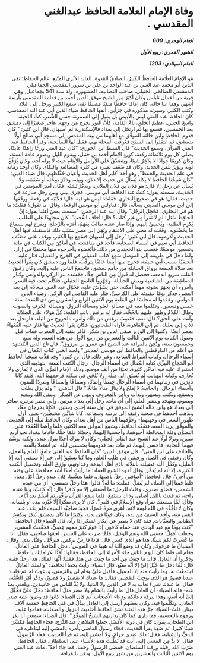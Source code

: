 <h1 dir="rtl">وفاة الإمام العلامة الحافظ عبدالغني المقدسي .</h1>

<h5 dir="rtl">العام الهجري:  600

الشهر القمري: ربيع الأول

العام الميلادي: 1203</h5>

<p dir="rtl">هو الإمامُ العلَّامة الحافِظُ الكَبيرُ، الصادِقُ القدوة، العابد الأثَري المتَّبع، عالِم الحفاظ: تقي الدين أبو محمد عبد الغني بن عبد الواحد بن علي بن سرور المقدسي الجماعيلي الدمشقي الصالحي الحنبلي، صاحب التصانيف المشهورة، ولد سنة 541 بجماعيل, وهي قرية من أعمال نابلس وكان أكبَرَ مِن الشيخ موفق الدين أحمد بن قدامة المقدسي بأربعة أشهر، وهما ابنا خالة، كان إمامًا حافظًا متقنًا مصنفًا ثقة، سمع الكثير ورحل إلى البلاد وكتب الكثير، وسيرته مذكورة في جزأين، ألفها الحافظ ضياء الدين أبي عبد الله المقدسي. كان الحافظ عبد الغني ليس بالأبيض بل يميل إلى السمرة، حسن الشَّعر، كثَّ اللحية، واسِعَ الجبين، عظيمَ الخَلقِ، تامَّ القامة، كأنَّ النور يخرج من وجهه. هاجر صغيرًا إلى دمشق بعد الخمسين، فسمع بها ثم ارتحَلَ إلى بغداد فالإسكندرية ثم أصبهان. قال ابن كثير: " كان قدوم الحافظِ وابن خالته الموفَّق مع أهلهما من بيت المقدس إلى مسجِدِ أبي صالح أولًا بدمشق، ثم انتقلوا إلى السفح فعُرِفَت المحلة بهم، فقيل لها الصالحية، وقرأ الحافظ عبد الغني القرآن، وسمع الحديث" قال السبط ابن الجوزي: "كان عبد الغني ورعًا زاهدًا عابدًا، يصلي كل يوم ثلاثمائة ركعة، كَوِردِ الإمامِ أحمد بن حنبل، ويقوم الليل ويصوم عامة السنة، وكان كريمًا جوادًا لا يدَّخِرُ شيئا، ويتصَدَّقُ على الأرامل والأيتام حيث لا يراه أحد، وكان يُرَقِّعُ ثوبه ويؤثِرُ بثَمَن الجديد، وكان قد ضَعُف بصره من كثرة المطالعة والبكاءِ، وكان أوحد زمانه في علم الحديث والحفظ", وهو أحد أكابر أهل الحديث وأعيان حُفَّاظهم، قال ضياء الدين: "كان شيخُنا الحافظ لا يكاد يُسألُ عن حديث إلا ذكَرَه وبينه، وذكَرَ صِحَّته أو سَقَمَه، ولا يُسأل عن رجلٍ إلا قال: هو فلان بن فلان الفلاني، ويذكُرُ نَسَبَه، فكان أميرَ المؤمنين في الحديث، سمعته يقول: كنتُ عند الحافظ أبي موسى، فجرى بيني وبين رجلٍ منازعة في حديث، فقال: هو في صحيح البخاري. فقلتُ: ليس هو فيه. قال: فكَتَبَه في رقعة، ورفَعَها إلى أبي موسى المديني يسألُه، قال: فناولني أبو موسى الرقعةَ، وقال: ما تقول؟ فقلتُ: ما هو في البخاري، فخَجِلَ الرجُل" وقال ابنه عبد الرحمن: "سمعت بعضَ أهلنا يقول: إنَّ الحافِظَ سُئل: لم لا تقرأُ مِن غير كتاب؟ قال: أخاف العُجبَ". كان مجتهدًا على الطلب، يُكرِم الطلبة، ويُحسِنُ إليهم، وإذا صار عنده طالبٌ يفهَمُ، أمَرَه بالرِّحلةِ، ويفرح لهم بسماع ما يحَصِّلونه. وقَعَت له محن على الاعتقادِ ونُفِيَ إلى مصر بسَبَبِ ذلك فاستقبله فيها أهلُ الحديث وأكرموه. قال ابن كثير: "رحل إلى أصبهان فسَمِعَ بها الكثير، ووقف على مصَنَّف للحافظ أبي نعيم في أسماء الصحابة، فأخذ في مناقشته في أماكِنَ مِن الكتاب في مائة وتسعين موضعًا، فغضب بنو الخجندي من ذلك، فأبَغضوه وأخرجوه منها مختفيًا في إزار. ولما دخلَ في طريقه إلى الموصل سَمِع كتاب العقيلي في الجرح والتعديل، فثار عليه الحنفيَّةُ بسبب أبي حنيفة، فخرج منها أيضا خائفًا يترقَّبُ، فلما ورد دمشق كان يقرأ الحديثَ بعد صلاة الجمعة برواق الحنابلةِ مِن جامع دمشق، فاجتمعَ الناس عليه وإليه، وكان رقيقَ القلب سريع الدمعة، فحصل له قَبولٌ مِن الناس جدًّا، فحَسَده بنو الزكي والدولعي وكبار الدماشِقة من الشافعية وبعض الحنابلة، وجَهَّزوا الناصح الحنبلي، فتكَلَّم تحت قبة النسر، وأمروه أن يجهَرَ بصَوتِه مهما أمكنه، حتى يشَوِّشَ عليه، فحَوَّل عبد الغني ميعادَه إلى بعد العصر، فذكر يومًا عقيدتَه على الكرسيِّ، فثار عليه القاضي ابن الزكي، وضياء الدين الدولعي، وعقدوا له مجلسًا في القلعة يوم الاثنين الرابع والعشرين من ذي القعدة سنة خمس وتسعين. وتكلموا معه في مسألةِ العلو ومسألة النزول، ومسألة الحَرفِ والصوت، وطال الكلامُ وظهر عليهم بالحُجَّة، فقال له برغش نائب القلعة: كلُّ هؤلاء على الضلالةِ وأنت على الحق؟ قال: نعم، فغَضِبَ برغش من ذلك وأمره بالخروجِ من البلد، فارتحل بعد ثلاثٍ إلى بعلبك، ثم إلى القاهرة، فآواه الطحانيون، فكان يقرأ الحديثَ بها فثار عليه الفُقَهاءُ بمصر أيضًا، وكتبوا إلى الوزير صفي الدين بن شكر، فأقر بنفيه إلى المغرب فمات قبل وصول الكتاب يوم الاثنين الثالث والعشرين من ربيع الأول من هذه السنة، وله سبع وخمسون سنة، ودُفِنَ بالقرافة عند الشيخ أبي عمرو بن مرزوق". قال تاج الدين الكندي: هو أعلم من الدارقطني والحافظ أبي موسى المديني" ولعبد الغني كتاب الكمال في أسماء الرجال، وكتاب أشراط الساعة، وغير ذلك. قال ابن كثير: "وقد هَذَّب شيخنا الحافظ أبو الحجاج المِزِّي كتابه الكمال في أسماء الرجال- رجال الكتب الستة- بتهذيبه الذي استدرك عليه فيه أماكن كثيرة، نحوًا من ألف موضع، وذلك الإمام المِزِّي الذي لا يُمارى ولا يُجارى، وكتابه التهذيب لم يُسبَق إلى مثله، ولا يُلحَق في شكله فرحمهما الله، فلقد كانا نادِرَين في زمانهما في أسماء الرجال حِفظًا وإتقانًا، وسماعًا وإسماعًا وسَردًا للمتون وأسماء الرجال، والحاسِدُ لا يُفلحُ ولا ينال منالًا طائلًا." قال الذهبي: " ولم يَزَل يطلب ويسمَع، ويكتب ويسهر، ويدأب ويأمر بالمعروف وينهى عن المنكر، ويتقي الله ويتعبد ويصوم، ويتهجد وينشر العلم، إلى أن مات. رحل إلى بغداد مرتين، وإلى مصر مرتين، سافر إلى بغدادَ هو وابن خاله الشيخ الموفق في أول سنة إحدى وستين، فكانا يخرجان معًا، ويذهب أحدهما في صحبة رفيقِه إلى درسه وسماعه، كانا شابَّين مختطَّين- يعني: أول ظهور الشعر في وجهيهما- وخوَّفهما الناس من أهل بغداد، وكان الحافظ مَيلُه إلى الحديث، والموفَّق يريد الفقه، فتفَقَّه الحافظ، وسَمِعَ الموفَّق معه الكثير، فلما رآهما العُقَلاء على التصَوُّن وقلة المخالطة أحبوهما، وأحسنوا إليهما، وحصَّلا عِلمًا جَمًّا، فأقاما ببغداد نحو أربع سنين، ونزلا أولًا عند الشيخ عبد القادر الجيلي- وكان لا يترك أحدًا ينزل عنده، ولكنه توسَّم فيهما النجابة- فأحسن إليهما، ثم مات بعد قدومهما بخمسين ليلة، ثم اشتغلا بالفقه والخلاف على ابن المني". قال موفق الدين: "كان الحافظ عبد الغني جامعًا للعلم والعمل، وكان رفيقي في الصبا، ورفيقي في طلب العلم، وما كنا نستَبِقُ إلى خير إلَّا سبقني إليه إلا القليل، وكمَّل الله فضيلته بابتلائه بأذى أهل البدعة وعداوتهم، ورُزِقَ العلم وتحصيل الكتب الكثيرة، إلا أنه لم يُعَمَّر, وقال أخوه الشيخ العماد: ما رأيتُ أحدًا أشد محافظة على وقته من أخي". قال الحافظ: "أضافني رجلٌ بأصبهان، فلما تعشَّينا، كان عنده رجلٌ أكل معنا، فلما قمنا إلى الصلاة لم يُصَلِّ، فقلت: ما له؟ قالوا: هذا رجلٌ شمسي- أي من عبدة الشمس- فضاق صدري، وقلتُ للرجل: ما أضفتَني إلا مع كافر! قال: إنَّه كاتبٌ، ولنا عنده راحة، ثم قمتُ بالليل أصلي، وذاك يستَمِعُ، فلما سمع القرآن تزفَّرَ، ثم أسلَمَ بعد أيَّام، وقال: لَمَّا سمعتك تقرأ، وقع الإسلامُ في قلبي". كان لا يرى منكرًا إلَّا غَيَّرَه بيده أو بلسانه، وكان لا تأخُذُه في الله لومة لائم. أهرق مرةً خَمرًا، فجَبَذ صاحِبُه السيفَ فلم يَخَف عبد الغني منه، وأخذ السيفَ مِن يده، وكان قويًّا في بدنه، وكثيرًا ما كان بدمشق يُنكِرُ ويكسِرُ الطنابير والشبَّابات, فقد كان لا يصبر عن إنكار المنكر إذا رآه. قال الضياء قال الحافظ: "كنت يومًا مع عبد الهادي عند حمام كافور، إذا قومٌ كثيرٌ معهم عِصِيٌّ، فخفَّفتُ المشي، وجعلت أقولُ: حسبي الله ونعم الوكيل، فلمَّا صرت على الجسر، لحقوا صاحبي، فقال: أنا ما كَسَرتُ لكم شيئًا، هذا هو الذي كسر. قال: فإذا فارسٌ يركض، فترجَّلَ، وقبَّل يدي، وقال: الصبيانُ ما عرفوك, وكان قد وضع اللهُ له هيبةً في النفوس". دخل الحافظ على العادل، فقام له، فلما كان اليوم الثاني جاء الأمراء إلى الحافظ، فقالوا: آمَنَّا بكراماتِك يا حافظ. وذكروا أن العادِلَ قال: ما خِفتُ مِن أحد ما خِفتُ من هذا. فقلنا: أيُّها الملك، هذا رجلٌ فقيه. قال: لَمَّا دخل ما خُيِّلَ إليَّ إلا أنَّه سَبُع. قال الضياء: رأيتُ بخط الحافظ: "والملك العادِلُ اجتمعْتُ به، وما رأيتُ منه إلا الجميل، فأقبل عليَّ وقام لي والتزمني، ودعوتُ له، ثم قلت: عندنا قصورٌ هو الذي يوجِبُ التقصير. فقال: ما عندك لا تقصيرٌ ولا قصورٌ، وذكَرَ أمْرَ السُّنَّة، فقال: ما عندك شيءٌ تعاب به لا في الدين ولا الدنيا، ولا بُدَّ للناس من حاسِدينَ.
وبلغني بعدُ عنه- قاله الضياء- أن العادل قال: ما رأيتُ بالشامِ ولا مصر مثلَ الحافظ؛ دخَلَ عليَّ فخُيِّلَ إليَّ أنه أسد، وهذا ببركة دعائِكم ودعاء الأصحاب. ثم قال الضياء: كانوا قد وغروا عليه صدر العادل، وتكَلَّموا فيه، وكان بعضُهم أرسل إلى العادل يبذُلُ في قتل الحافِظِ خمسة آلاف دينار. قلتُ-الضياء: جرَّ هذه الفتنةَ نَشرُ الحافظ أحاديث النزول والصفات، فقاموا عليه، ورموه بالتجسيم، فما دارى كما كان يداريهم الشيخُ الموفَّق". قال الضياء: سمعت أبا بكر ابن الطحان، يقول: كان في دولة الأفضَلِ جعلوا الملاهيَ عند الدَّرَج، فجاء الحافِظُ فكسَّرَ شيئًا كثيرا، ثم صَعِدَ يقرأ الحديث، فجاء رسولُ القاضي يأمره بالمشيِ إليه ليناظره في الدفِّ والشبابة، فقال: ذاك عندي حرامٌ، ولا أمشي إليه، ثم قرأ الحديث. فعاد الرَّسولُ، فقال: لا بدَّ مِن المشي إليه، أنت قد بَطَّلتَ هذه الأشياء على السلطان. فقال الحافظ: ضَرَبَ الله رقبَتَه ورقبة السلطان. فمضى الرسولُ وخفنا، فما جاء أحدٌ". مات عبد الغني يوم الاثنين الثالث والعشرين من شهر ربيع الأول، ودفن بالقرافة.</p></br>

